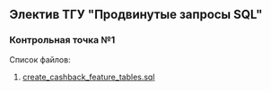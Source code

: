 ## Электив ТГУ "Продвинутые запросы SQL"

### Контрольная точка №1

Список файлов:

1. [create_cashback_feature_tables.sql](/create_cashback_feature_tables.sql)
